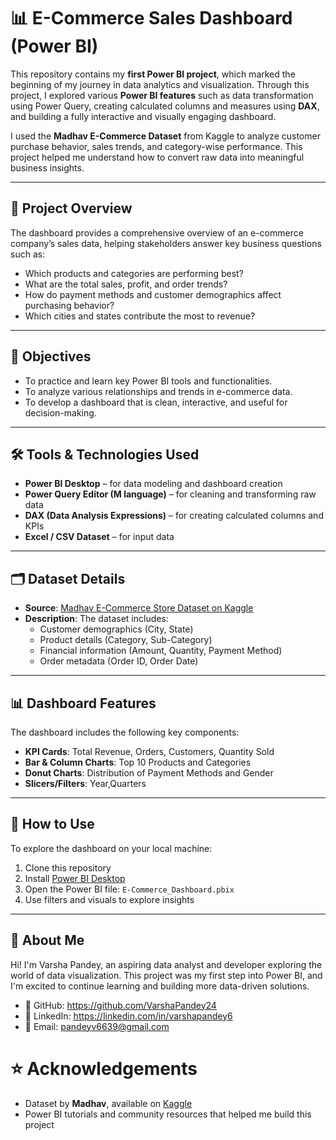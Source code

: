 # 📊 E-Commerce Sales Dashboard (Power BI)

This repository contains my **first Power BI project**, which marked the beginning of my journey in data analytics and visualization. Through this project, I explored various **Power BI features** such as data transformation using Power Query, creating calculated columns and measures using **DAX**, and building a fully interactive and visually engaging dashboard.

I used the **Madhav E-Commerce Dataset** from Kaggle to analyze customer purchase behavior, sales trends, and category-wise performance. This project helped me understand how to convert raw data into meaningful business insights.

---

## 📁 Project Overview

The dashboard provides a comprehensive overview of an e-commerce company’s sales data, helping stakeholders answer key business questions such as:

- Which products and categories are performing best?
- What are the total sales, profit, and order trends?
- How do payment methods and customer demographics affect purchasing behavior?
- Which cities and states contribute the most to revenue?

---

## 🎯 Objectives

- To practice and learn key Power BI tools and functionalities.
- To analyze various relationships and trends in e-commerce data.
- To develop a dashboard that is clean, interactive, and useful for decision-making.

---

## 🛠 Tools & Technologies Used

- **Power BI Desktop** – for data modeling and dashboard creation  
- **Power Query Editor (M language)** – for cleaning and transforming raw data  
- **DAX (Data Analysis Expressions)** – for creating calculated columns and KPIs  
- **Excel / CSV Dataset** – for input data

---

## 🗂 Dataset Details

- **Source**: [Madhav E-Commerce Store Dataset on Kaggle](https://www.kaggle.com/datasets/saadharoon27/madhav-store-dataset)
- **Description**: The dataset includes:
  - Customer demographics (City, State)
  - Product details (Category, Sub-Category)
  - Financial information (Amount, Quantity, Payment Method)
  - Order metadata (Order ID, Order Date)

---

## 📊 Dashboard Features

The dashboard includes the following key components:

- **KPI Cards**: Total Revenue, Orders, Customers, Quantity Sold
- **Bar & Column Charts**: Top 10 Products and Categories
- **Donut Charts**: Distribution of Payment Methods and Gender
- **Slicers/Filters**: Year,Quarters

---

## 🚀 How to Use

To explore the dashboard on your local machine:

1. Clone this repository
2. Install [Power BI Desktop](https://powerbi.microsoft.com/en-us/desktop/)
3. Open the Power BI file: `E-Commerce_Dashboard.pbix`
4. Use filters and visuals to explore insights

---

## 👤 About Me

Hi! I'm Varsha Pandey, an aspiring data analyst and developer exploring the world of data visualization. This project was my first step into Power BI, and I'm excited to continue learning and building more data-driven solutions.

- 💼 GitHub: https://github.com/VarshaPandey24
- 🔗 LinkedIn: https://linkedin.com/in/varshapandey6
- 📧 Email: pandeyv6639@gmail.com

# ⭐ Acknowledgements

- Dataset by **Madhav**, available on [Kaggle](https://www.kaggle.com/datasets/madhab/ecommerce-dataset)
- Power BI tutorials and community resources that helped me build this project
